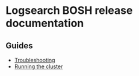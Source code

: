 # Logsearch BOSH release documentation

## Guides

* [Troubleshooting](./troubleshooting.md)
* [Running the cluster](./running_the_cluster.md)
